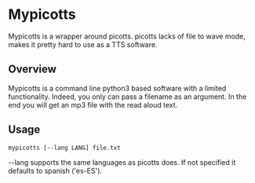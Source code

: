 # Mypicotts

Mypicotts is a wrapper around picotts. picotts lacks of file to wave mode, makes it pretty hard to use as a TTS software.

## Overview

Mypicotts is a command line python3 based software with a limited functionality. Indeed, you only can pass a filename as an argument.
In the end you will get an mp3 file with the read aloud text.

## Usage

    mypicotts [--lang LANG] file.txt

--lang supports the same languages as picotts does. If not specified it defaults to spanish ('es-ES').  

